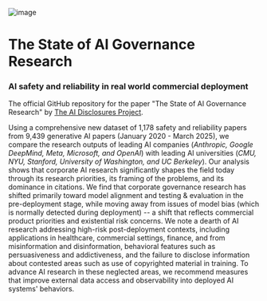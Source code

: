 ![image](images/green+orange-full-color_lrg.jpg) 

# The State of AI Governance Research
### AI safety and reliability in real world commercial deployment

The official GitHub repository for the paper "The State of AI Governance Research" by [The AI Disclosures Project](https://www.ssrc.org/programs/ai-disclosures-project/).


Using a comprehensive new dataset of 1,178 safety and reliability papers from 9,439 generative AI papers (January 2020 - March 2025), we compare the research outputs of leading AI companies (*Anthropic, Google DeepMind, Meta, Microsoft, and OpenAI*) with leading AI universities (*CMU, NYU, Stanford, University of Washington, and UC Berkeley*). Our analysis shows that corporate AI research significantly shapes the field today through its research priorities, its framing of the problems, and its dominance in citations. We find that corporate governance research has shifted primarily toward model alignment and testing \& evaluation in the pre-deployment stage, while moving away from issues of model bias (which is normally detected during deployment) -- a shift that reflects commercial product priorities and existential risk concerns. We note a dearth of AI research addressing high-risk post-deployment contexts, including applications in healthcare, commercial settings, finance, and from misinformation and disinformation, behavioral features such as persuasiveness and addictiveness, and the failure to disclose information about contested areas such as use of copyrighted material in training. To advance AI research in these neglected areas, we recommend measures that improve external data access and observability into deployed AI systems' behaviors.